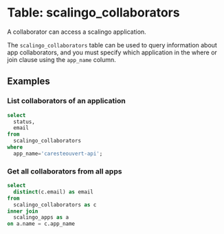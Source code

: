 # Table: scalingo_collaborators

A collaborator can access a scalingo application.

The `scalingo_collaborators` table can be used to query information about app collaborators, and you must specify which application in the where or join clause using the `app_name` column.

## Examples

### List collaborators of an application

```sql
select
  status,
  email
from
  scalingo_collaborators
where
  app_name='caresteouvert-api';
```

### Get all collaborators from all apps

```sql
select
  distinct(c.email) as email
from
  scalingo_collaborators as c
inner join
  scalingo_apps as a
on a.name = c.app_name
```
